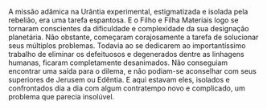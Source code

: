 ﻿A missão adâmica na Urântia experimental, estigmatizada e isolada pela rebelião, era uma tarefa espantosa. E o Filho e Filha Materiais logo se tornaram conscientes da dificuldade e  complexidade da sua designação planetária. Não obstante, começaram corajosamente a tarefa de solucionar seus múltiplos problemas. Todavia ao se dedicarem ao importantíssimo trabalho de eliminar os defeituosos e degenerados dentre as linhagens humanas, ficaram completamente desanimados. Não conseguiam encontrar uma saída para o dilema, e não podiam-se aconselhar com seus superiores de Jerusem ou Edêntia. E aqui estavam eles, isolados e confrontados dia a dia com algum contratempo novo e complicado,  um problema que parecia insolúvel.